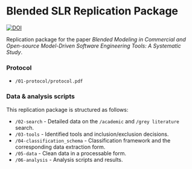 # Blended SLR Replication Package

[![DOI](https://zenodo.org/badge/DOI/10.5281/zenodo.6402743.svg)](https://doi.org/10.5281/zenodo.6402743)

Replication package for the paper _Blended Modeling in Commercial and Open-source Model-Driven Software Engineering Tools: A Systematic Study_.

### Protocol

* `/01-protocol/protocol.pdf`

### Data & analysis scripts

This replication package is structured as follows:
* `/02-search` - Detailed data on the `/academic` and `/grey literature` search.
* `/03-tools` - Identified tools and inclusion/exclusion decisions.
* `/04-classification_schema` - Classification framework and the corresponding data extraction form.
* `/05-data` - Clean data in a processable form.
* `/06-analysis` - Analysis scripts and results.
